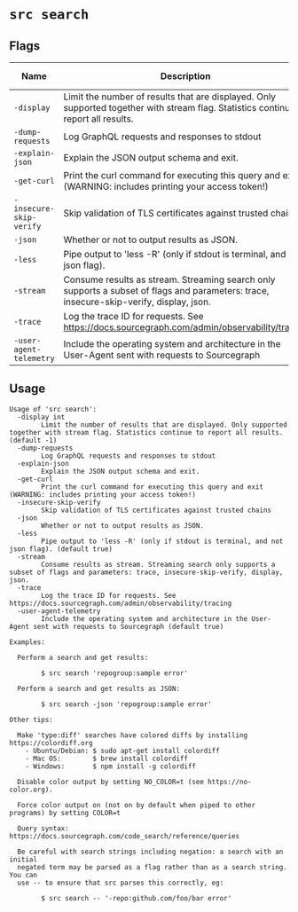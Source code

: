 # `src search`


## Flags

| Name | Description | Default Value |
|------|-------------|---------------|
| `-display` | Limit the number of results that are displayed. Only supported together with stream flag. Statistics continue to report all results. | `-1` |
| `-dump-requests` | Log GraphQL requests and responses to stdout | `false` |
| `-explain-json` | Explain the JSON output schema and exit. | `false` |
| `-get-curl` | Print the curl command for executing this query and exit (WARNING: includes printing your access token!) | `false` |
| `-insecure-skip-verify` | Skip validation of TLS certificates against trusted chains | `false` |
| `-json` | Whether or not to output results as JSON. | `false` |
| `-less` | Pipe output to 'less -R' (only if stdout is terminal, and not json flag). | `true` |
| `-stream` | Consume results as stream. Streaming search only supports a subset of flags and parameters: trace, insecure-skip-verify, display, json. | `false` |
| `-trace` | Log the trace ID for requests. See https://docs.sourcegraph.com/admin/observability/tracing | `false` |
| `-user-agent-telemetry` | Include the operating system and architecture in the User-Agent sent with requests to Sourcegraph | `true` |


## Usage

```
Usage of 'src search':
  -display int
    	Limit the number of results that are displayed. Only supported together with stream flag. Statistics continue to report all results. (default -1)
  -dump-requests
    	Log GraphQL requests and responses to stdout
  -explain-json
    	Explain the JSON output schema and exit.
  -get-curl
    	Print the curl command for executing this query and exit (WARNING: includes printing your access token!)
  -insecure-skip-verify
    	Skip validation of TLS certificates against trusted chains
  -json
    	Whether or not to output results as JSON.
  -less
    	Pipe output to 'less -R' (only if stdout is terminal, and not json flag). (default true)
  -stream
    	Consume results as stream. Streaming search only supports a subset of flags and parameters: trace, insecure-skip-verify, display, json.
  -trace
    	Log the trace ID for requests. See https://docs.sourcegraph.com/admin/observability/tracing
  -user-agent-telemetry
    	Include the operating system and architecture in the User-Agent sent with requests to Sourcegraph (default true)

Examples:

  Perform a search and get results:

    	$ src search 'repogroup:sample error'

  Perform a search and get results as JSON:

    	$ src search -json 'repogroup:sample error'

Other tips:

  Make 'type:diff' searches have colored diffs by installing https://colordiff.org
    - Ubuntu/Debian: $ sudo apt-get install colordiff
    - Mac OS:        $ brew install colordiff
    - Windows:       $ npm install -g colordiff

  Disable color output by setting NO_COLOR=t (see https://no-color.org).

  Force color output on (not on by default when piped to other programs) by setting COLOR=t

  Query syntax: https://docs.sourcegraph.com/code_search/reference/queries

  Be careful with search strings including negation: a search with an initial
  negated term may be parsed as a flag rather than as a search string. You can
  use -- to ensure that src parses this correctly, eg:

    	$ src search -- '-repo:github.com/foo/bar error'


```
	
